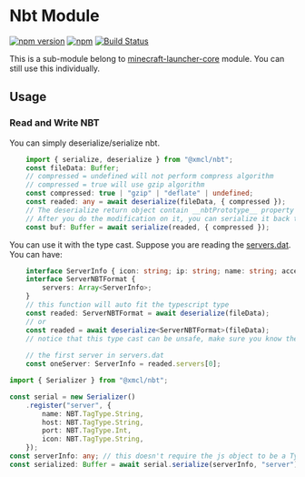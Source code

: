 # Nbt Module

[![npm version](https://img.shields.io/npm/v/@xmcl/nbt.svg)](https://www.npmjs.com/package/@xmcl/nbt)
[![npm](https://img.shields.io/npm/l/@xmcl/minecraft-launcher-core.svg)](https://github.com/voxelum/minecraft-launcher-core-node/blob/master/LICENSE)
[![Build Status](https://github.com/voxelum/minecraft-launcher-core-node/workflows/Release%20Pre-Check/badge.svg)](https://github.com/voxelum/minecraft-launcher-core-node/workflows/Release%20Pre-Check/badge.svg)

This is a sub-module belong to [minecraft-launcher-core](https://www.npmjs.com/package/@xmcl/minecraft-launcher-core) module. You can still use this individually.

## Usage

### Read and Write NBT

You can simply deserialize/serialize nbt.

```ts
    import { serialize, deserialize } from "@xmcl/nbt";
    const fileData: Buffer;
    // compressed = undefined will not perform compress algorithm
    // compressed = true will use gzip algorithm
    const compressed: true | "gzip" | "deflate" | undefined;
    const readed: any = await deserialize(fileData, { compressed });
    // The deserialize return object contain __nbtPrototype__ property which define its nbt type
    // After you do the modification on it, you can serialize it back to NBT
    const buf: Buffer = await serialize(readed, { compressed });
```

You can use it with the type cast. Suppose you are reading the [servers.dat](https://minecraft.gamepedia.com/Servers.dat_format). You can have:

```ts
    interface ServerInfo { icon: string; ip: string; name: string; acceptTextures: number }
    interface ServerNBTFormat {
        servers: Array<ServerInfo>;
    }
    // this function will auto fit the typescript type
    const readed: ServerNBTFormat = await deserialize(fileData);
    // or 
    const readed = await deserialize<ServerNBTFormat>(fileData);
    // notice that this type cast can be unsafe, make sure you know the nbt structure!!!
    
    // the first server in servers.dat
    const oneServer: ServerInfo = readed.servers[0];
```

```ts
import { Serializer } from "@xmcl/nbt";

const serial = new Serializer()
    .register("server", {
        name: NBT.TagType.String,
        host: NBT.TagType.String,
        port: NBT.TagType.Int,
        icon: NBT.TagType.String,
    });
const serverInfo: any; // this doesn't require the js object to be a TypedObject
const serialized: Buffer = await serial.serialize(serverInfo, "server");

```
